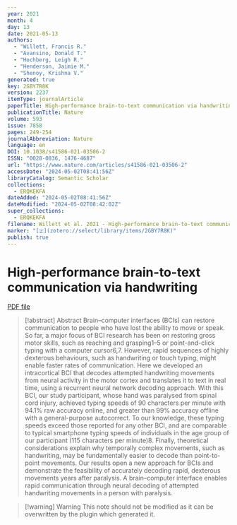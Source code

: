 ```yaml
---
year: 2021
month: 4
day: 13
date: 2021-05-13
authors:
  - "Willett, Francis R."
  - "Avansino, Donald T."
  - "Hochberg, Leigh R."
  - "Henderson, Jaimie M."
  - "Shenoy, Krishna V."
generated: true
key: 2GBY7R8K
version: 2237
itemType: journalArticle
paperTitle: High-performance brain-to-text communication via handwriting
publicationTitle: Nature
volume: 593
issue: 7858
pages: 249-254
journalAbbreviation: Nature
language: en
DOI: 10.1038/s41586-021-03506-2
ISSN: "0028-0836, 1476-4687"
url: "https://www.nature.com/articles/s41586-021-03506-2"
accessDate: "2024-05-02T08:41:56Z"
libraryCatalog: Semantic Scholar
collections:
  - ERQKEKFA
dateAdded: "2024-05-02T08:41:56Z"
dateModified: "2024-05-02T08:42:02Z"
super_collections:
  - ERQKEKFA
filename: Willett et al. 2021 - High-performance brain-to-text communication via handwriting.pdf
marker: "[🇿](zotero://select/library/items/2GBY7R8K)"
publish: true
---
```

# High-performance brain-to-text communication via handwriting

[PDF file](/Papers/PDFs/Willett%20et%20al.%202021%20-%20High-performance%20brain-to-text%20communication%20via%20handwriting.pdf)

> [!abstract] Abstract
> Brain–computer interfaces (BCIs) can restore communication to people who have lost the ability to move or speak. So far, a major focus of BCI research has been on restoring gross motor skills, such as reaching and grasping1–5 or point-and-click typing with a computer cursor6,7. However, rapid sequences of highly dexterous behaviours, such as handwriting or touch typing, might enable faster rates of communication. Here we developed an intracortical BCI that decodes attempted handwriting movements from neural activity in the motor cortex and translates it to text in real time, using a recurrent neural network decoding approach. With this BCI, our study participant, whose hand was paralysed from spinal cord injury, achieved typing speeds of 90 characters per minute with 94.1% raw accuracy online, and greater than 99% accuracy offline with a general-purpose autocorrect. To our knowledge, these typing speeds exceed those reported for any other BCI, and are comparable to typical smartphone typing speeds of individuals in the age group of our participant (115 characters per minute)8. Finally, theoretical considerations explain why temporally complex movements, such as handwriting, may be fundamentally easier to decode than point-to-point movements. Our results open a new approach for BCIs and demonstrate the feasibility of accurately decoding rapid, dexterous movements years after paralysis. A brain–computer interface enables rapid communication through neural decoding of attempted handwriting movements in a person with paralysis.

>[!warning] Warning
> This note should not be modified as it can be overwritten by the plugin which generated it.

